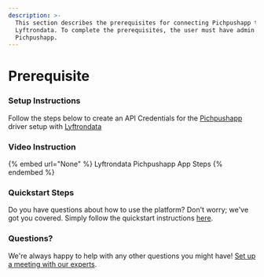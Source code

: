 ```yaml
---
description: >-
  This section describes the prerequisites for connecting Pichpushapp to
  Lyftrondata. To complete the prerequisites, the user must have admin access to
  Pichpushapp.
---
```


# Prerequisite

<mark style="color:blue;"></mark>

### Setup Instructions

Follow the steps below to create an API Credentials for the [Pichpushapp](None) driver setup with [Lyftrondata](https://www.lyftrondata.com)

### Video Instruction

{% embed url="None" %}
Lyftrondata Pichpushapp App Steps
{% endembed %}

### Quickstart Steps

Do you have questions about how to use the platform? Don't worry; we've got you covered. Simply follow the quickstart instructions [here](README.md).

### Questions? <a href="#questions" id="questions"></a>

We're always happy to help with any other questions you might have! [Set up a meeting with our experts](https://www.lyftrondata.com/book-a-meeting/).

